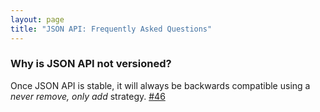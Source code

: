 ```yaml
---
layout: page
title: "JSON API: Frequently Asked Questions"
---
```


### Why is JSON API not versioned?

Once JSON API is stable, it will always be backwards compatible using a _never
remove, only add_ strategy.
[#46](https://github.com/json-api/json-api/issues/46)

